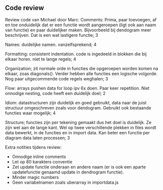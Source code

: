 ## Code review
Review code van Michael door Marc:
Comments: Prima, paar toevoegen, af en toe onduidelijk dat er een functie wordt aangeroepen (ligt ook aan naam van functie) en paar duidelijker maken. Bijvoorbeeld bij dendogram meer beschrijven. Dat is een wat lastigere functie; 3

Names: duidelijke namen. vanzelfsprekend; 4

Formatting: consistent indentation. code is ingedeeld in blokken die bij elkaar horen. niet te lange regels; 4

Organization; zit normale orde in functies die opgeroepen worden komen na elkaar, zoas diagonals(). Verder hebben alle functies een logische volgorde. Nog paar uitgecommende code regels weghalen; 3

Flow: arrays pushen data for loop ipv 6x doen. Paar keer repetition. Niet onnodige nesting, code heeft een duidelijk doel; 2

Idiom: datastructuren zijn duidelijk en goed gebruikt, data naar de juist structuur omgeschreven zoals voor dendogram. Gebruikt ook bestaande functies waar mogelijk; 4

Structure; functies zijn per tekening gemaakt dus het doel is duidelijk. Ze zijn wel aan de lange kant. Wel op twee verschillende plekken in files wordt data bewerkt, in de functies en in import data. Kan beter een functie per diagram data laten processen; 3


Extra notities tijdens review:

- Onnodige inline comments
- Let op 80 karakters conventie
- Zet update functie onderaan en andere naam (er is ook een aparte updatefunctie genaamd update in dendrogram functie).
- Minder magic numbers
- Geen variabelnamen zoals uberarray in importdata.js
